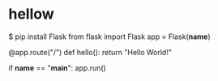 # hellow
$ pip install Flask
from flask import Flask
app = Flask(__name__)
 
@app.route("/")
def hello():
    return "Hello World!"
 
if __name__ == "__main__":
    app.run()

